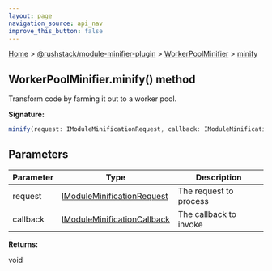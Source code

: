 ```yaml
---
layout: page
navigation_source: api_nav
improve_this_button: false
---
```



[Home](./index.md) &gt; [@rushstack/module-minifier-plugin](./module-minifier-plugin.md) &gt; [WorkerPoolMinifier](./module-minifier-plugin.workerpoolminifier.md) &gt; [minify](./module-minifier-plugin.workerpoolminifier.minify.md)

## WorkerPoolMinifier.minify() method

Transform code by farming it out to a worker pool.

<b>Signature:</b>

```typescript
minify(request: IModuleMinificationRequest, callback: IModuleMinificationCallback): void;
```

## Parameters

|  Parameter | Type | Description |
|  --- | --- | --- |
|  request | [IModuleMinificationRequest](./module-minifier-plugin.imoduleminificationrequest.md) | The request to process |
|  callback | [IModuleMinificationCallback](./module-minifier-plugin.imoduleminificationcallback.md) | The callback to invoke |

<b>Returns:</b>

void
